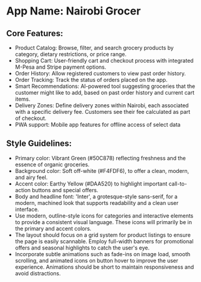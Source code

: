 # **App Name**: Nairobi Grocer

## Core Features:

- Product Catalog: Browse, filter, and search grocery products by category, dietary restrictions, or price range.
- Shopping Cart: User-friendly cart and checkout process with integrated M-Pesa and Stripe payment options.
- Order History: Allow registered customers to view past order history.
- Order Tracking: Track the status of orders placed on the app.
- Smart Recommendations: AI-powered tool suggesting groceries that the customer might like to add, based on past order history and current cart items.
- Delivery Zones: Define delivery zones within Nairobi, each associated with a specific delivery fee. Customers see their fee calculated as part of checkout. 
- PWA support: Mobile app features for offline access of select data

## Style Guidelines:

- Primary color: Vibrant Green (#50C878) reflecting freshness and the essence of organic groceries.
- Background color: Soft off-white (#F4FDF6), to offer a clean, modern, and airy feel.
- Accent color: Earthy Yellow (#DAA520) to highlight important call-to-action buttons and special offers.
- Body and headline font: 'Inter', a grotesque-style sans-serif, for a modern, machined look that supports readability and a clean user interface.
- Use modern, outline-style icons for categories and interactive elements to provide a consistent visual language. These icons will primarily be in the primary and accent colors.
- The layout should focus on a grid system for product listings to ensure the page is easily scannable. Employ full-width banners for promotional offers and seasonal highlights to catch the user's eye.
- Incorporate subtle animations such as fade-ins on image load, smooth scrolling, and animated icons on button hover to improve the user experience. Animations should be short to maintain responsiveness and avoid distractions.